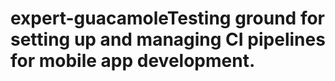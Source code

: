 # expert-guacamoleTesting ground for setting up and managing CI pipelines for mobile app development.
